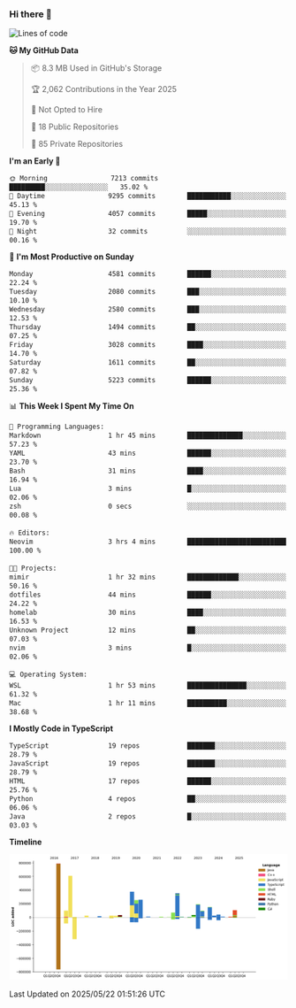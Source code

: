 ### Hi there 👋

<!--
**Clumsy-Coder/Clumsy-Coder** is a ✨ _special_ ✨ repository because its `README.md` (this file) appears on your GitHub profile.

Here are some ideas to get you started:

- 🔭 I’m currently working on ...
- 🌱 I’m currently learning ...
- 👯 I’m looking to collaborate on ...
- 🤔 I’m looking for help with ...
- 💬 Ask me about ...
- 📫 How to reach me: ...
- 😄 Pronouns: ...
- ⚡ Fun fact: ...
-->

<!-- anmol098/waka-readme-stats -->
<!--START_SECTION:waka-->
![Lines of code](https://img.shields.io/badge/From%20Hello%20World%20I%27ve%20Written-3.6%20million%20lines%20of%20code-blue)

**🐱 My GitHub Data** 

> 📦 8.3 MB Used in GitHub's Storage 
 > 
> 🏆 2,062 Contributions in the Year 2025
 > 
> 🚫 Not Opted to Hire
 > 
> 📜 18 Public Repositories 
 > 
> 🔑 85 Private Repositories 
 > 
**I'm an Early 🐤** 

```text
🌞 Morning                7213 commits        █████████░░░░░░░░░░░░░░░░   35.02 % 
🌆 Daytime                9295 commits        ███████████░░░░░░░░░░░░░░   45.13 % 
🌃 Evening                4057 commits        █████░░░░░░░░░░░░░░░░░░░░   19.70 % 
🌙 Night                  32 commits          ░░░░░░░░░░░░░░░░░░░░░░░░░   00.16 % 
```
📅 **I'm Most Productive on Sunday** 

```text
Monday                   4581 commits        ██████░░░░░░░░░░░░░░░░░░░   22.24 % 
Tuesday                  2080 commits        ███░░░░░░░░░░░░░░░░░░░░░░   10.10 % 
Wednesday                2580 commits        ███░░░░░░░░░░░░░░░░░░░░░░   12.53 % 
Thursday                 1494 commits        ██░░░░░░░░░░░░░░░░░░░░░░░   07.25 % 
Friday                   3028 commits        ████░░░░░░░░░░░░░░░░░░░░░   14.70 % 
Saturday                 1611 commits        ██░░░░░░░░░░░░░░░░░░░░░░░   07.82 % 
Sunday                   5223 commits        ██████░░░░░░░░░░░░░░░░░░░   25.36 % 
```


📊 **This Week I Spent My Time On** 

```text
💬 Programming Languages: 
Markdown                 1 hr 45 mins        ██████████████░░░░░░░░░░░   57.23 % 
YAML                     43 mins             ██████░░░░░░░░░░░░░░░░░░░   23.70 % 
Bash                     31 mins             ████░░░░░░░░░░░░░░░░░░░░░   16.94 % 
Lua                      3 mins              █░░░░░░░░░░░░░░░░░░░░░░░░   02.06 % 
zsh                      0 secs              ░░░░░░░░░░░░░░░░░░░░░░░░░   00.08 % 

🔥 Editors: 
Neovim                   3 hrs 4 mins        █████████████████████████   100.00 % 

🐱‍💻 Projects: 
mimir                    1 hr 32 mins        █████████████░░░░░░░░░░░░   50.16 % 
dotfiles                 44 mins             ██████░░░░░░░░░░░░░░░░░░░   24.22 % 
homelab                  30 mins             ████░░░░░░░░░░░░░░░░░░░░░   16.53 % 
Unknown Project          12 mins             ██░░░░░░░░░░░░░░░░░░░░░░░   07.03 % 
nvim                     3 mins              █░░░░░░░░░░░░░░░░░░░░░░░░   02.06 % 

💻 Operating System: 
WSL                      1 hr 53 mins        ███████████████░░░░░░░░░░   61.32 % 
Mac                      1 hr 11 mins        ██████████░░░░░░░░░░░░░░░   38.68 % 
```

**I Mostly Code in TypeScript** 

```text
TypeScript               19 repos            ███████░░░░░░░░░░░░░░░░░░   28.79 % 
JavaScript               19 repos            ███████░░░░░░░░░░░░░░░░░░   28.79 % 
HTML                     17 repos            ██████░░░░░░░░░░░░░░░░░░░   25.76 % 
Python                   4 repos             ██░░░░░░░░░░░░░░░░░░░░░░░   06.06 % 
Java                     2 repos             █░░░░░░░░░░░░░░░░░░░░░░░░   03.03 % 
```



**Timeline**

![Lines of Code chart](https://raw.githubusercontent.com/Clumsy-Coder/Clumsy-Coder/main/assets/bar_graph.png)


 Last Updated on 2025/05/22 01:51:26 UTC
<!--END_SECTION:waka-->
